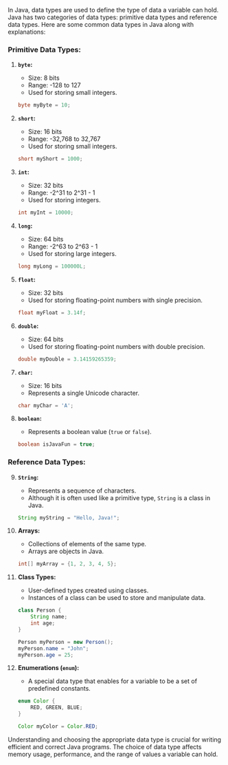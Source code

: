 In Java, data types are used to define the type of data a variable can hold. Java has two categories of data types: primitive data types and reference data types. Here are some common data types in Java along with explanations:

### Primitive Data Types:

1. **`byte`:**
   - Size: 8 bits
   - Range: -128 to 127
   - Used for storing small integers.

   ```java
   byte myByte = 10;
   ```

2. **`short`:**
   - Size: 16 bits
   - Range: -32,768 to 32,767
   - Used for storing small integers.

   ```java
   short myShort = 1000;
   ```

3. **`int`:**
   - Size: 32 bits
   - Range: -2^31 to 2^31 - 1
   - Used for storing integers.

   ```java
   int myInt = 10000;
   ```

4. **`long`:**
   - Size: 64 bits
   - Range: -2^63 to 2^63 - 1
   - Used for storing large integers.

   ```java
   long myLong = 100000L;
   ```

5. **`float`:**
   - Size: 32 bits
   - Used for storing floating-point numbers with single precision.

   ```java
   float myFloat = 3.14f;
   ```

6. **`double`:**
   - Size: 64 bits
   - Used for storing floating-point numbers with double precision.

   ```java
   double myDouble = 3.14159265359;
   ```

7. **`char`:**
   - Size: 16 bits
   - Represents a single Unicode character.

   ```java
   char myChar = 'A';
   ```

8. **`boolean`:**
   - Represents a boolean value (`true` or `false`).

   ```java
   boolean isJavaFun = true;
   ```

### Reference Data Types:

9. **`String`:**
   - Represents a sequence of characters.
   - Although it is often used like a primitive type, `String` is a class in Java.

   ```java
   String myString = "Hello, Java!";
   ```

10. **Arrays:**
    - Collections of elements of the same type.
    - Arrays are objects in Java.

    ```java
    int[] myArray = {1, 2, 3, 4, 5};
    ```

11. **Class Types:**
    - User-defined types created using classes.
    - Instances of a class can be used to store and manipulate data.

    ```java
    class Person {
        String name;
        int age;
    }

    Person myPerson = new Person();
    myPerson.name = "John";
    myPerson.age = 25;
    ```

12. **Enumerations (`enum`):**
    - A special data type that enables for a variable to be a set of predefined constants.
    
    ```java
    enum Color {
        RED, GREEN, BLUE;
    }

    Color myColor = Color.RED;
    ```

Understanding and choosing the appropriate data type is crucial for writing efficient and correct Java programs. The choice of data type affects memory usage, performance, and the range of values a variable can hold.